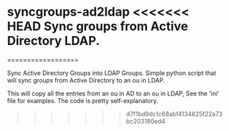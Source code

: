 syncgroups-ad2ldap
<<<<<<< HEAD
Sync groups from Active Directory LDAP.
=======
==================

Sync Active Directory Groups into LDAP Groups. 
Simple python script that will sync groups from Active Directory to an ou in LDAP.

This will copy all the entries from an ou in AD to an ou in LDAP, See the 'ini' file
for examples. 
The code is pretty self-explanatory.
 
>>>>>>> d7f1bd9dc1c68abf4134825f22a73bc203180ed4
